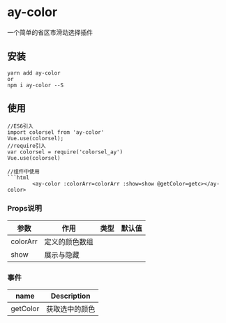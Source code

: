 # ay-color
一个简单的省区市滑动选择插件

## 安装
```JS
yarn add ay-color
or
npm i ay-color --S
```

## 使用
```JS
//ES6引入
import colorsel from 'ay-color' 
Vue.use(colorsel);
//require引入
var colorsel = require('colorsel_ay')
Vue.use(colorsel)

//组件中使用
```html
        <ay-color :colorArr=colorArr :show=show @getColor=getc></ay-color>
```

### Props说明

|    参数    |    作用   |   类型   | 默认值 |
| -----------------  | ---------------- | :--------: | :----------: |
| colorArr        | 定义的颜色数组
| show       | 展示与隐藏


### 事件

| name | Description   |
| :--------:   | -----  |
|    getColor    |  获取选中的颜色

